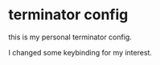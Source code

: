 # terminator config
this is my personal terminator config.

I changed some keybinding for my interest.
